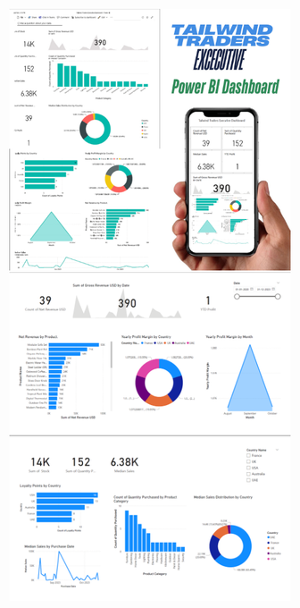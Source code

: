 ![Dashboard Preview](https://raw.githubusercontent.com/jhapriyanshu16/Power-BI-Capstone-Project/main/Images/Dashboard.png)
![Report Preview](https://raw.githubusercontent.com/jhapriyanshu16/Power-BI-Capstone-Project/main/Images/Report1.png)
![Report Preview](https://raw.githubusercontent.com/jhapriyanshu16/Power-BI-Capstone-Project/main/Images/Report2.png)

